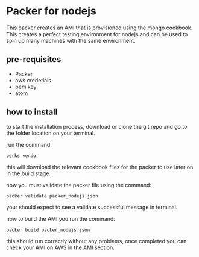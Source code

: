 # Packer for nodejs

This packer creates an AMI that is provisioned using the mongo cookbook. This creates a perfect testing environment for nodejs and can be used to spin up many machines with the same environment.

## pre-requisites
- Packer
- aws credetials
- pem key
- atom

## how to install

to start the installation process, download or clone the git repo and go to the folder location on your terminal.

run the command:
```
berks vendor
```
this will download the relevant cookbook files for the packer to use later on in the build stage.

now you must validate the packer file using the command:
```
packer validate packer_nodejs.json
```
your should expect to see a validate successful message in terminal.

now to build the AMI you run the command:
```
packer build packer_nodejs.json
```
this should run correctly without any problems, once completed you can check your AMI on AWS in the AMI section.
